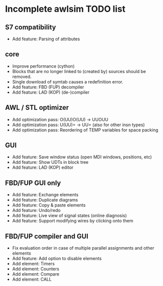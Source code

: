 Incomplete awlsim TODO list
===========================

S7 compatibility
----------------

* Add feature: Parsing of attributes

core
----

* Improve performance (cython)
* Blocks that are no longer linked to (created by) sources should be removed.
* Single download of symtab causes a redefinition error.
* Add feature: FBD (FUP) decompiler
* Add feature: LAD (KOP) (de-)compiler

AWL / STL optimizer
-------------------

* Add optimization pass: O(UU)O(UU) -> UUOUU
* Add optimization pass: U(UU)= -> UU=  (also for other insn types)
* Add optimization pass: Reordering of TEMP variables for space packing

GUI
---

* Add feature: Save window status (open MDI windows, positions, etc)
* Add feature: Show UDTs in block tree
* Add feature: LAD (KOP) editor

FBD/FUP GUI only
----------------

* Add feature: Exchange elements
* Add feature: Duplicate diagrams
* Add feature: Copy & paste elements
* Add feature: Undo/redo
* Add feature: Live view of signal states (online diagnosis)
* Add feature: Support modifying wires by clicking onto them

FBD/FUP compiler and GUI
------------------------

* Fix evaluation order in case of multiple parallel assignments and other elements
* Add feature: Add option to disable elements
* Add element: Timers
* Add element: Counters
* Add element: Compare
* Add element: CALL
